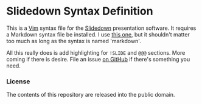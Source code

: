 # Slidedown Syntax Definition

This is a [Vim][0] syntax file for the [Slidedown][1] presentation
software. It requires a Markdown syntax file be installed. I use [this
one][2], but it shouldn't matter too much as long as the syntax is named
'markdown'.

[0]: http://vim.org
[1]: http://github.com/nakajima/slidedown
[2]: http://github.com/ujihisa/vim-markdown

All this really does is add highlighting for `!SLIDE` and `@@@`
sections. More coming if there is desire. File an issue [on GitHub][3]
if there's something you need.

[3]: http://github.com/bleything/vim-slidedown

### License

The contents of this repository are released into the public domain.
